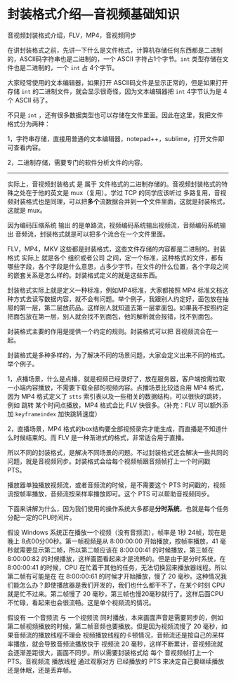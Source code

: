 # 封装格式介绍—音视频基础知识

<div id="meta-description---">音视频封装格式介绍，FLV，MP4，音视频同步</div>

在讲封装格式之前，先讲一下什么是文件格式，计算机存储任何东西都是二进制的，ASCII码字符串也是二进制的，一个 ASCII 字符占1个字节。`int` 类型存储在文件也是二进制的，一个 `int` 占 4个字节。

大家经常使用的文本编辑器，如果打开 ASCII码文件是显示正常的，但是如果打开存储 `int` 的二进制文件，就会显示很奇怪，因为文本编辑器把 `int` 4字节认为是 4 个 ASCII 码了。

不只是 `int` ，还有很多数据类型也可以存储在文件里面。因此在这里，我把文件格式分为两种：

1，字符串存储，直接用普通的文本编辑器，notepad++，sublime，打开文件即可查看内容。

2，二进制存储，需要专门的软件分析文件的内容。

------

实际上，音视频封装格式 是 属于 文件格式的二进制存储的。音视频封装格式的特殊之处在于他的英文是 mux（复用）。学过 TCP 的同学应该听过 多路复用，音视频封装格式也是同理，可以把**多个**流数据合并到**一个**文件里面，这就是封装格式，这就是 mux。

因为编码压缩系统 输出 的是单路流，视频编码系统输出视频流，音频编码系统输出 音频流，封装格式就是可以把多个流合在一个文件里面。

FLV，MP4，MKV 这些都是封装格式，这些文件存储的内容都是二进制的。封装格式 实际上 就是各个 组织或者公司 之间，定一个标准，这种格式的文件，都有哪些字段，各个字段是什么意思，占多少字节，在文件的什么位置，各个字段之间的嵌套关系是怎么样的。封装格式定义的就是这些东西。

封装格式实际上就是定义一种标准，例如MP4标准，大家都按照 MP4 标准文档这种方式去读写数据内容，就不会有问题。举个例子，我跟别人约定好，面包放在抽屉的第一层，第二层放药品。这样别人就知道去第一层拿面包。如果我不按照约定把面包放在第一层，别人就会找不到面包，他的解析就会报错，找不到面包。

封装格式主要的作用是提供一个约定的规则。封装格式可以把 音视频流合在一起。

封装格式是多种多样的，为了解决不同的场景问题，大家会定义出来不同的格式。举个例子。

1，点播场景，什么是点播，就是视频已经录好了，放在服务器，客户端按需拉取一小端内容播放，不需要下载全部的视频内容。点播场景比较适合用 MP4 格式，因为 MP4 格式定义了 `stts` 索引表以及一些相关的数据结构，可以很快的跳转，例如 跳转 某个时间点播放，MP4 格式会比 FLV 快很多。（补充：FLV 可以额外添加 `keyframeindex` 加快跳转速度）

2，直播场景，MP4 格式的box结构要全部视频录完才能生成，而直播是不知道什么时候结束的。而 FLV 是一种渐进式的格式，非常适合用于直播。

所以不同的封装格式，是解决不同场景的问题。不过封装格式还会解决一些共同的问题，就是音视频同步。封装格式会给每个视频帧跟音频帧打上一个时间戳 PTS。

播放器单独播放视频流，或者音频流的时候，是不需要这个 PTS 时间戳的，视频流按帧率播放，音频流按采样率播放即可。这个 PTS 可以帮助音视频同步。

下面来讲解为什么，因为我们使用的操作系统大多都是**分时系统**，也就是每个任务分配一定的CPU时间片。

假设 Windows 系统正在播放一个视频（没有音频流），帧率是 1秒 24帧，现在是晚上 8点00分00秒。第一帧视频是从  8:00:00:00 开始播放，按帧率播放，41 毫秒就需要显示第二帧，所以第二帧应该在 8:00:00:41 的时候播放，第三帧在 8:00:00:82 的时候播放，这样画面看起来才是流畅的。但是由于是分时系统，在 8:00:00:41 的时候，CPU 在忙着干其他的任务，无法切换回来播放器线程。所以第二帧有可能是在 在 8:00:00:61 的时候才开始播放，慢了 20 毫秒。这种情况我们能怎么办？即使播放器是我们开发的，我们也什么都干不了，在某个时刻 CPU 就是忙不过来。第二帧慢了 20 毫秒，第三帧也慢20毫秒就行了。这样后面CPU不忙碌，看起来也会很流畅。这是单个视频流的情况。

假设有 一个音频流 与 一个视频流 同时播放，本来画面声音是需要同步的，例如第二帧视频播放的时候，第二帧音频也要播放。但是因为视频流慢了 20 毫秒，如果音频流的播放线程不理会 视频播放线程的卡顿情况，音频流还是按自己的采样率播放，就会导致音频流播放快于 视频流 20 毫秒，这样不断累计，音视频流就会逐渐差距很大，画面不同步。所以需要封装格式给 每个 音视频帧打上一个 PTS。音视频流 播放线程 通过观察对方 已经播放的 PTS 来决定自己要继续播放还是休眠，还是丢弃帧。

